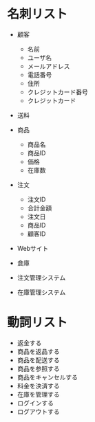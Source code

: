 # 名刺リスト
- 顧客
  - 名前
  - ユーザ名
  - メールアドレス
  - 電話番号
  - 住所
  - クレジットカード番号
  - クレジットカード 

- 送料
- 商品
  - 商品名
  - 商品ID
  - 価格
  - 在庫数
- 注文
  - 注文ID
  - 合計金額
  - 注文日
  - 商品ID
  - 顧客ID
- Webサイト
- 倉庫
- 注文管理システム
- 在庫管理システム

# 動詞リスト
- 返金する
- 商品を返品する
- 商品を配送する
- 商品を参照する
- 商品をキャンセルする
- 料金を決済する
- 在庫を管理する
- ログインする
- ログアウトする